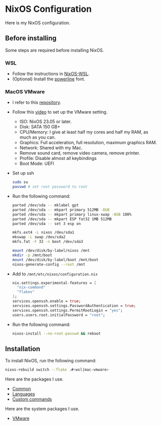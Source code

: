 # NixOS Configuration

Here is my NixOS configuration.

## Before installing

Some steps are required before installing NixOS.

### WSL

- Follow the instructions in [NixOS-WSL](https://github.com/nix-community/NixOS-WSL).
- (Optional) Install the [powerline](https://github.com/powerline/fonts) font.

### MacOS VMware

- I refer to this [repository](https://github.com/mitchellh/nixos-config).
- Follow this [video](https://youtu.be/ubDMLoWz76U?t=82) to set up the VMware setting.
    - ISO: NixOS 23.05 or later.
    - Disk: SATA 150 GB+
    - CPU/Memory: I give at least half my cores and half my RAM, as much as you can.
    - Graphics: Full acceleration, full resolution, maximum graphics RAM.
    - Network: Shared with my Mac.
    - Remove sound card, remove video camera, remove printer.
    - Profile: Disable almost all keybindings
    - Boot Mode: UEFI

- Set up ssh

    ```bash
    sudo su
    passwd # set root password to root
    ```

- Run the following command:

    ```bash
    parted /dev/sda -- mklabel gpt
    parted /dev/sda -- mkpart primary 512MB -8GB
    parted /dev/sda -- mkpart primary linux-swap -8GB 100%
    parted /dev/sda -- mkpart ESP fat32 1MB 512MB
    parted /dev/sda -- set 3 esp on

    mkfs.ext4 -L nixos /dev/sda1
    mkswap -L swap /dev/sda2
    mkfs.fat -F 32 -n boot /dev/sda3

    mount /dev/disk/by-label/nixos /mnt
    mkdir -p /mnt/boot
    mount /dev/disk/by-label/boot /mnt/boot
    nixos-generate-config --root /mnt
    ```

- Add to `/mnt/etc/nixos/configuration.nix`

    ```nix
    nix.settings.experimental-features = [
      "nix-command"
      "flakes"
    ];
    services.openssh.enable = true;
    services.openssh.settings.PasswordAuthentication = true;
    services.openssh.settings.PermitRootLogin = "yes";
    users.users.root.initialPassword = "root";
    ```

- Run the following command:

    ```bash
    nixos-install --no-root-passwd && reboot
    ```

## Installation

To install NixOS, run the following command:

```bash
nixos-rebuild switch --flake .#<wsl|mac-vmware>
```

Here are the packages I use.

- [Common](./docs/PACKAGES.md)
- [Languages](./docs/LANGUAGES.md)
- [Custom commands](./docs/CUSTOM_COMMANDS.md)

Here are the system packages I use.

- [VMware](./docs/VMWARE.md)
